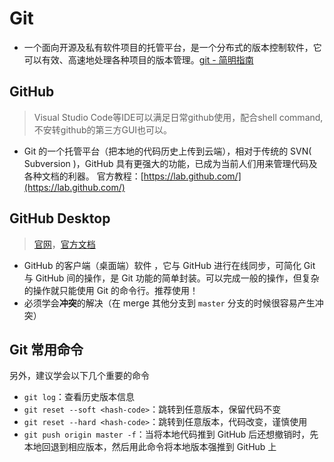 # Git
- 一个面向开源及私有软件项目的托管平台，是一个分布式的版本控制软件，它可以有效、高速地处理各种项目的版本管理。[git - 简明指南](http://rogerdudler.github.io/git-guide/index.zh.html)
<!-- - [廖雪峰Git教程](https://www.liaoxuefeng.com/wiki/896043488029600) 
- [Git菜鸟教程](https://www.runoob.com/git/git-tutorial.html) -->

## GitHub
> Visual Studio Code等IDE可以满足日常github使用，配合shell command, 不安转github的第三方GUI也可以。
- Git 的一个托管平台（把本地的代码历史上传到云端），相对于传统的 SVN( Subversion )，GitHub 具有更强大的功能，已成为当前人们用来管理代码及各种文档的利器。
官方教程：[https://lab.github.com/](https://lab.github.com/) 

## GitHub Desktop
> [官网](https://desktop.github.com/)，[官方文档](https://help.github.com/en/desktop)
- GitHub 的客户端（桌面端）软件 ，它与 GitHub 进行在线同步，可简化 Git 与 GitHub 间的操作，是 Git 功能的简单封装。可以完成一般的操作，但复杂的操作就只能使用 Git 的命令行。推荐使用！
- 必须学会**冲突**的解决（在 merge 其他分支到 `master` 分支的时候很容易产生冲突）

## Git 常用命令
另外，建议学会以下几个重要的命令
- `git log`：查看历史版本信息
- `git reset --soft <hash-code>`：跳转到任意版本，保留代码不变
- `git reset --hard <hash-code>`：跳转到任意版本，代码改变，谨慎使用
- `git push origin master -f`：当将本地代码推到 GitHub 后还想撤销时，先本地回退到相应版本，然后用此命令将本地版本强推到 GitHub 上






